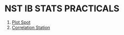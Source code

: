 NST IB STATS PRACTICALS
=======================

1. [Plot Spot](01_plot_spot.ipynb)
2. [Correlation Station](02_correlation_station.ipynb)


